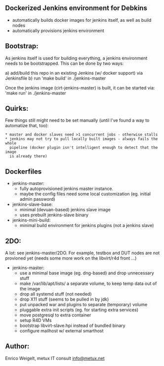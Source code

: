 
Dockerized Jenkins environment for Debkins
------------------------------------------

* automatically builds docker images for jenkins itself, as well as build nodes
* automatically provisions jenkins environment

Bootstrap:
----------

As jenkins itself is used for building everything, a jenkins environment needs
to be bootstrapped. This can be done by two ways:

a) add/build this repo in an existing Jenkins (w/ docker support) via Jenkinsfile
b) run 'make build' in ./jenkins-master

Once the jenkins image (cirt-jenkins-master) is built, it can be started via:
   'make run' in ./jenkins-master

Quirks:
-------

Few things still might need to be set manually (until I've found a way to automatize
that, too):

    * master and docker slaves need >1 concurrent jobs - otherwise stalls
    * jenkins may not try to pull locally built images - always fails the whole
      pipeline (docker plugin isn't intelligent enough to detect that the image
      is already there)

Dockerfiles
-----------

* jenkins-master:
    * fully autoprovisioned jenkins master instance.
    * maybe the config files need some local customization (eg. initial admin password)
* jenkins-slave-base:
    * minimal (devuan-based) jenkins slave image
    * uses prebuilt jenkins-slave binary
* jenkins-mini-build:
    * minimal build environment for jenkins plugins (not a jenkins slave)

2DO:
----

A lot: see jenkins-master/2DO. For example, testbox and DUT nodes are not
provioned yet (needs some more work on the libvirt/r4d front ...)

* jenkins-master:
    * use a minimal base image (eg. dng-based) and drop unnecessary stuff
    * make /var/lib/apt/lists/ a separate volume, to keep temp data out of the image
    * drop all systemd stuff (not needed)
    * drop X11 stuff (seems to be pulled in by jdk)
    * put unpacked war and plugins to separate (temporary) volume
    * pluggable extra init scripts (eg. for starting extra services)
    * move postgresql to extra container
    * setup R4D VMs
    * bootstrap libvirt-slave.hpi instead of bundled binary
    * configure mailhost w/ external smarthost

Author:
--------

Enrico Weigelt, metux IT consult <info@metux.net>
